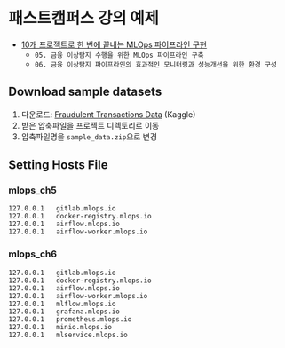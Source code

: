 # 패스트캠퍼스 강의 예제
- [10개 프로젝트로 한 번에 끝내는 MLOps 파이프라인 구현](https://fastcampus.co.kr/data_online_mlopspj)
  - ```05. 금융 이상탐지 수행을 위한 MLOps 파이프라인 구축```
  - ```06. 금융 이상탐지 파이프라인의 효과적인 모니터링과 성능개선을 위한 환경 구성```

## Download sample datasets
1. 다운로드: [Fraudulent Transactions Data](https://www.kaggle.com/datasets/chitwanmanchanda/fraudulent-transactions-data) (Kaggle)
2. 받은 압축파일을 프로젝트 디렉토리로 이동
3. 압축파일명을 ```sample_data.zip```으로 변경

## Setting Hosts File
### mlops_ch5
```
127.0.0.1	gitlab.mlops.io
127.0.0.1	docker-registry.mlops.io
127.0.0.1	airflow.mlops.io
127.0.0.1	airflow-worker.mlops.io
```

### mlops_ch6
```
127.0.0.1	gitlab.mlops.io
127.0.0.1	docker-registry.mlops.io
127.0.0.1	airflow.mlops.io
127.0.0.1	airflow-worker.mlops.io
127.0.0.1	mlflow.mlops.io
127.0.0.1	grafana.mlops.io
127.0.0.1	prometheus.mlops.io
127.0.0.1	minio.mlops.io
127.0.0.1	mlservice.mlops.io
```
